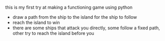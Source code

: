 this is my first try at making a functioning game using python 

- draw a path from the ship to the island for the ship to follow
- reach the island to win
- there are some ships that attack you directly, some follow a fixed path, other try to reach the island before you 

